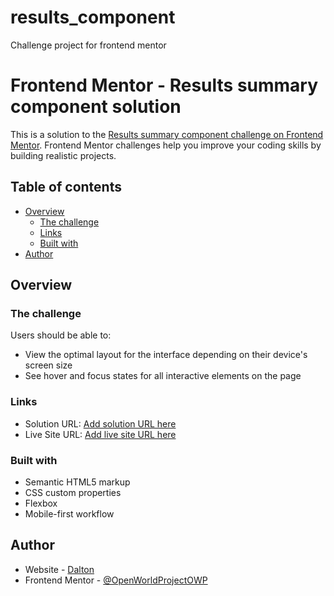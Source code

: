 # results_component
Challenge project for frontend mentor
# Frontend Mentor - Results summary component solution

This is a solution to the [Results summary component challenge on Frontend Mentor](https://www.frontendmentor.io/challenges/results-summary-component-CE_K6s0maV). Frontend Mentor challenges help you improve your coding skills by building realistic projects.

## Table of contents

- [Overview](#overview)
  - [The challenge](#the-challenge)
  - [Links](#links)
  - [Built with](#built-with)
- [Author](#author)

## Overview

### The challenge

Users should be able to:

- View the optimal layout for the interface depending on their device's screen size
- See hover and focus states for all interactive elements on the page

### Links

- Solution URL: [Add solution URL here](https://www.frontendmentor.io/solutions/results-component-template-solution-no-frameworks-lWcS86IVPs)
- Live Site URL: [Add live site URL here](https://results-component-amber.vercel.app/)

### Built with

- Semantic HTML5 markup
- CSS custom properties
- Flexbox
- Mobile-first workflow

## Author

- Website - [Dalton](https://openworldproject.dev/)
- Frontend Mentor - [@OpenWorldProjectOWP](https://www.frontendmentor.io/profile/OpenWorldProjectOWP)
